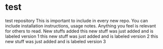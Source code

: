 # test
test repository
This is important to include in every new repo. You can include installation instructions, usage notes. 
Anything you feel is relevant for others to read.
New stuffs added
   this new stuff was just added and is labeled version 1
   this new stuff was just added and is labeled version 2
   this new stuff was just added and is labeled version 3

